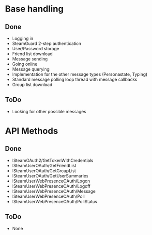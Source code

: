 <h1>Base handling</h1>

<h2>Done</h2>
<ul>
<li>Logging in</li>
<li>SteamGuard 2-step authentication</li>
<li>User/Password storage</li>
<li>Friend list download</li>
<li>Message sending</li>
<li>Going online</li>
<li>Message querying</li>
<li>Implementation for the other message types (Personastate, Typing)</li>
<li>Standard message polling loop thread with message callbacks</li>
<li>Group list download</li>
</ul>

<h2>ToDo</h2>
<ul>
<li>Looking for other possible messages</li>
</ul>



<h1>API Methods</h1>

<h2>Done</h2>
<ul>
<li>ISteamOAuth2/GetTokenWithCredentials</li>
<li>ISteamUserOAuth/GetFriendList</li>
<li>ISteamUserOAuth/GetGroupList</li>
<li>ISteamUserOAuth/GetUserSummaries</li>
<li>ISteamUserWebPresenceOAuth/Logon</li>
<li>ISteamUserWebPresenceOAuth/Logoff</li>
<li>ISteamUserWebPresenceOAuth/Message</li>
<li>ISteamUserWebPresenceOAuth/Poll</li>
<li>ISteamUserWebPresenceOAuth/PollStatus</li>
</ul>

<h2>ToDo</h2>
<ul>
<li>None</li>
</ul>
